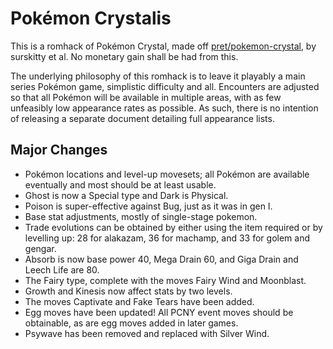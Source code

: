 # Pokémon Crystalis

This is a romhack of Pok&eacute;mon Crystal, made off [pret/pokemon-crystal](https://github.com/pret/pokecrystal), by surskitty et al. No monetary gain shall be had from this.

The underlying philosophy of this romhack is to leave it playably a main series Pok&eacute;mon game, simplistic difficulty and all.  Encounters are adjusted so that all Pok&eacute;mon will be available in multiple areas, with as few unfeasibly low appearance rates as possible.  As such, there is no intention of releasing a separate document detailing full appearance lists.

## Major Changes
- Pok&eacute;mon locations and level-up movesets; all Pok&eacute;mon are available eventually and most should be at least usable.
- Ghost is now a Special type and Dark is Physical.
- Poison is super-effective against Bug, just as it was in gen I.
- Base stat adjustments, mostly of single-stage pokemon.
- Trade evolutions can be obtained by either using the item required or by levelling up: 28 for alakazam, 36 for machamp, and 33 for golem and gengar.
- Absorb is now base power 40, Mega Drain 60, and Giga Drain and Leech Life are 80.
- The Fairy type, complete with the moves Fairy Wind and Moonblast.
- Growth and Kinesis now affect stats by two levels.
- The moves Captivate and Fake Tears have been added.
- Egg moves have been updated!  All PCNY event moves should be obtainable, as are egg moves added in later games.
- Psywave has been removed and replaced with Silver Wind.
